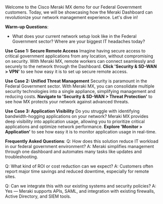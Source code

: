 Welcome to the Cisco Meraki MX demo for our Federal Government customers. Today, we will be showcasing how the Meraki Dashboard can revolutionize your network management experience. Let's dive in!

**Warm-up Questions**:
- What does your current network setup look like in the Federal Government sector? Where are your biggest IT headaches today?

**Use Case 1: Secure Remote Access**
Imagine having secure access to critical government applications from any location, without compromising on security. With Meraki MX, remote workers can connect seamlessly and securely to the network through the Dashboard. **Click 'Security & SD-WAN > VPN'** to see how easy it is to set up secure remote access.

**Use Case 2: Unified Threat Management**
Security is paramount in the Federal Government sector. With Meraki MX, you can consolidate multiple security technologies into a single appliance, simplifying management and reducing costs. **Navigate to 'Security & SD-WAN > Threat Protection'** to see how MX protects your network against advanced threats.

**Use Case 3: Application Visibility**
Do you struggle with identifying bandwidth-hogging applications on your network? Meraki MX provides deep visibility into application usage, allowing you to prioritize critical applications and optimize network performance. **Explore 'Monitor > Application'** to see how easy it is to monitor application usage in real-time.

**Frequently Asked Questions**:
Q: How does this solution reduce IT workload in our federal government environment?
A: Meraki simplifies management through one dashboard and automates many tasks like updates and troubleshooting.

Q: What kind of ROI or cost reduction can we expect?
A: Customers often report major time savings and reduced downtime, especially for remote sites.

Q: Can we integrate this with our existing systems and security policies?
A: Yes — Meraki supports APIs, SAML, and integration with existing firewalls, Active Directory, and SIEM tools.